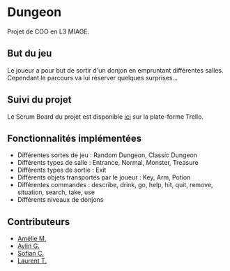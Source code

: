 Dungeon
=========

Projet de COO en L3 MIAGE.

## But du jeu

Le joueur a pour but de sortir d'un donjon en empruntant différentes salles. Cependant le parcours va lui réserver quelques surprises...

## Suivi du projet

Le Scrum Board du projet est disponible [ici](https://trello.com/b/fwNub9lm/l3miage-dungeon) sur la plate-forme Trello.

## Fonctionnalités implémentées

* Différentes sortes de jeu : Random Dungeon, Classic Dungeon
* Différents types de salle : Entrance, Normal, Monster, Treasure
* Différents types de sortie : Exit
* Différents objets transportés par le joueur : Key, Arm, Potion
* Différentes commandes : describe, drink, go, help, hit, quit, remove, situation, search, take, use
* Différents niveaux de donjons

## Contributeurs

* [Amélie M.](https://github.com/AmelieMbq)<br/>
* [Aylin G.](https://github.com/Aylng)<br/>
* [Sofian C.](https://github.com/Neoragorn)<br/>
* [Laurent T.](https://github.com/lauthieb)
